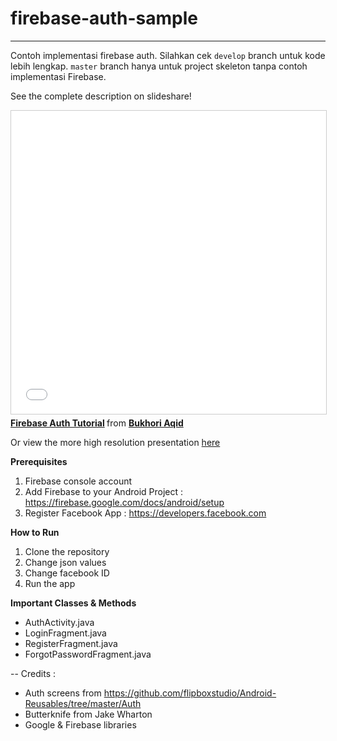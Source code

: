 # firebase-auth-sample
----
Contoh implementasi firebase auth. Silahkan cek `develop` branch untuk kode lebih lengkap. `master` branch hanya untuk project skeleton tanpa contoh implementasi Firebase.

See the complete description on slideshare!
<iframe src="//www.slideshare.net/slideshow/embed_code/key/2gVEfsPM9VBPYV" width="595" height="485" frameborder="0" marginwidth="0" marginheight="0" scrolling="no" style="border:1px solid #CCC; border-width:1px; margin-bottom:5px; max-width: 100%;" allowfullscreen> </iframe> <div style="margin-bottom:5px"> <strong> <a href="//www.slideshare.net/aqidd1/firebase-auth-tutorial" title="Firebase Auth Tutorial" target="_blank">Firebase Auth Tutorial</a> </strong> from <strong><a target="_blank" href="//www.slideshare.net/aqidd1">Bukhori Aqid</a></strong> </div>

Or view the more high resolution presentation <a href="https://docs.google.com/presentation/d/1lHRSxL5IS6PmsMIlVZ7cTtNzgW7DBzq_OjbB__mvPbw/edit#slide=id.g18ae9142df_0_156">here</a>


**Prerequisites**

1. Firebase console account
2. Add Firebase to your Android Project : https://firebase.google.com/docs/android/setup
3. Register Facebook App : https://developers.facebook.com


**How to Run**

1. Clone the repository
2. Change json values
3. Change facebook ID
4. Run the app


**Important Classes & Methods**

* AuthActivity.java
* LoginFragment.java
* RegisterFragment.java
* ForgotPasswordFragment.java



--
Credits :

* Auth screens from https://github.com/flipboxstudio/Android-Reusables/tree/master/Auth
* Butterknife from Jake Wharton
* Google & Firebase libraries
